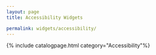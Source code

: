 ```yaml
---
layout: page
title: Accessibility Widgets

permalink: widgets/accessibility/
---
```


{% include catalogpage.html category="Accessibility"%}
